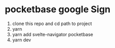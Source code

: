 # pocketbase google Sign 

1. clone this repo and cd path to project
2. yarn
3. yarn add svelte-navigator pocketbase
4. yarn dev

